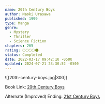 ```yaml
---
name: 20th Century Boys
author: Naoki Urasawa
published: 1999
type: Manga
genre:
  - Mystery
  - Thriller
  - Science Fiction
chapters: 265
rating: 🌕🌕🌕🌕🌑
status: Completed
date: 2022-03-17 09:42:10 -0500
updated: 2024-07-21 23:30:52 -0500
---
```


![[20th-century-boys.jpg|300]]

Book Link: [20th Century Boys](https://myanimelist.net/manga/3/20th_Century_Boys)

Alternate (Improved) Ending: [21st Century Boys](https://myanimelist.net/manga/743/21st_Century_Boys)
